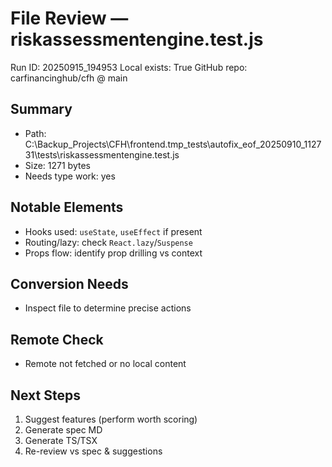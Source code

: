 # File Review — riskassessmentengine.test.js
Run ID: 20250915_194953
Local exists: True
GitHub repo: carfinancinghub/cfh @ main

## Summary
- Path: C:\Backup_Projects\CFH\frontend\.tmp_tests\autofix_eof_20250910_112731\tests\riskassessmentengine.test.js
- Size: 1271 bytes
- Needs type work: yes

## Notable Elements
- Hooks used: `useState`, `useEffect` if present
- Routing/lazy: check `React.lazy`/`Suspense`
- Props flow: identify prop drilling vs context

## Conversion Needs
- Inspect file to determine precise actions

## Remote Check
- Remote not fetched or no local content

## Next Steps
1) Suggest features (perform worth scoring)
2) Generate spec MD
3) Generate TS/TSX
4) Re-review vs spec & suggestions